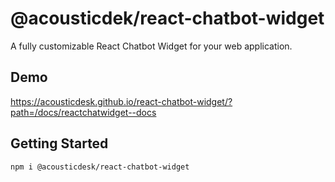 # @acousticdek/react-chatbot-widget

A fully customizable React Chatbot Widget for your web application.

## Demo

https://acousticdesk.github.io/react-chatbot-widget/?path=/docs/reactchatwidget--docs

## Getting Started

```bash
npm i @acousticdesk/react-chatbot-widget
```